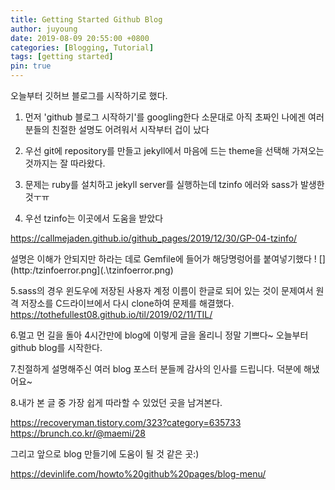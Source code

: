 ```yaml
---
title: Getting Started Github Blog
author: juyoung
date: 2019-08-09 20:55:00 +0800
categories: [Blogging, Tutorial]
tags: [getting started]
pin: true
---
```



오늘부터 깃허브 블로그를 시작하기로 했다.
1. 먼저 'github 블로그 시작하기'를 googling한다
소문대로 아직 초짜인 나에겐 여러 분들의 친절한 설명도 어려워서 시작부터 겁이 났다

2. 우선 git에 repository를 만들고 jekyll에서 마음에 드는 theme을 선택해 가져오는 것까지는 잘 따라왔다.


3. 문제는 ruby를 설치하고 jekyll server를 실행하는데 tzinfo 에러와 sass가 발생한 것ㅜㅠ


4. 우선 tzinfo는 이곳에서 도움을 받았다

 https://callmejaden.github.io/github_pages/2019/12/30/GP-04-tzinfo/

 설명은 이해가 안되지만 하라는 데로 Gemfile에 들어가 해당명렁어를 붙여넣기했다
 !
 [](http:/tzinfoerror.png](.\tzinfoerror.png)


5.sass의 경우 윈도우에 저장된 사용자 계정 이름이 한글로 되어 있는 것이 문제여서 
원격 저장소를 C드라이브에서 다시 clone하여 문제를 해결했다. 
https://tothefullest08.github.io/til/2019/02/11/TIL/

6.멀고 먼 길을 돌아 4시간만에 blog에 이렇게 글을 올리니 정말 기쁘다~ 오늘부터 github blog를 시작한다.


7.친절하게 설명해주신 여러 blog 포스터 분들께 감사의 인사를 드립니다. 덕분에 해냈어요~


8.내가 본 글 중 가장 쉽게 따라할 수 있었던 곳을 남겨본다.

https://recoveryman.tistory.com/323?category=635733
https://brunch.co.kr/@maemi/28



그리고 앞으로 blog 만들기에 도움이 될 것 같은 곳:)

https://devinlife.com/howto%20github%20pages/blog-menu/